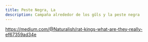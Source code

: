 ```yaml
---
title: Peste Negra, La
description: Campaña alrededor de los gûls y la peste negra
---
```


https://medium.com/@Naturalish/rat-kings-what-are-they-really-ef67359ad34e
